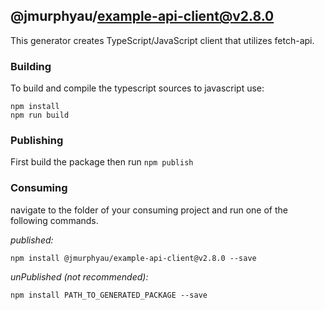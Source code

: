 ## @jmurphyau/example-api-client@v2.8.0

This generator creates TypeScript/JavaScript client that utilizes fetch-api.

### Building

To build and compile the typescript sources to javascript use:
```
npm install
npm run build
```

### Publishing

First build the package then run ```npm publish```

### Consuming

navigate to the folder of your consuming project and run one of the following commands.

_published:_

```
npm install @jmurphyau/example-api-client@v2.8.0 --save
```

_unPublished (not recommended):_

```
npm install PATH_TO_GENERATED_PACKAGE --save
